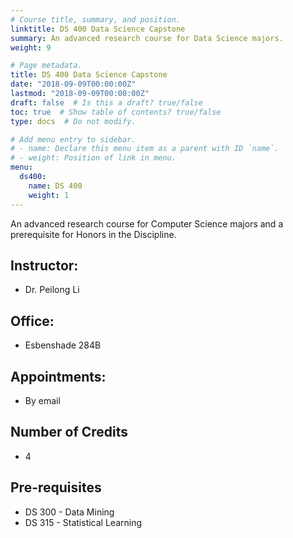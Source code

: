 ```yaml
---
# Course title, summary, and position.
linktitle: DS 400 Data Science Capstone
summary: An advanced research course for Data Science majors.
weight: 9

# Page metadata.
title: DS 400 Data Science Capstone
date: "2018-09-09T00:00:00Z"
lastmod: "2018-09-09T00:00:00Z"
draft: false  # Is this a draft? true/false
toc: true  # Show table of contents? true/false
type: docs  # Do not modify.

# Add menu entry to sidebar.
# - name: Declare this menu item as a parent with ID `name`.
# - weight: Position of link in menu.
menu:
  ds400:
    name: DS 400
    weight: 1
---
```



An advanced research course for Computer Science majors and a prerequisite for Honors in the Discipline.

## Instructor:

* Dr. Peilong Li

## Office:

* Esbenshade 284B

## Appointments:

* By email

## Number of Credits

* 4

## Pre-requisites

* DS 300 - Data Mining
* DS 315 - Statistical Learning
